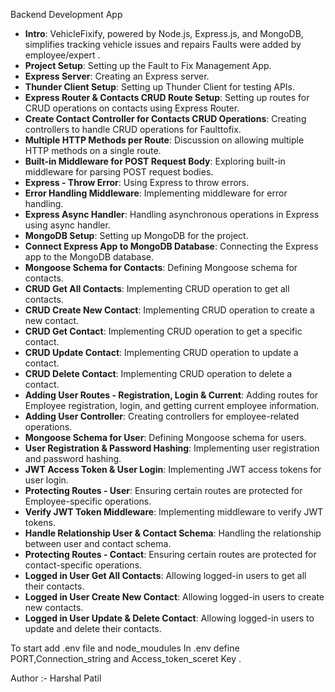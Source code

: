 Backend Development App


- **Intro**: VehicleFixify, powered by Node.js, Express.js, and MongoDB, simplifies tracking vehicle issues and repairs Faults were added by employee/expert . 
- **Project Setup**: Setting up the Fault to Fix  Management App.
- **Express Server**: Creating an Express server.
- **Thunder Client Setup**: Setting up Thunder Client for testing APIs.
- **Express Router & Contacts CRUD Route Setup**: Setting up routes for CRUD operations on contacts using Express Router.
- **Create Contact Controller for Contacts CRUD Operations**: Creating controllers to handle CRUD operations for Faulttofix.
- **Multiple HTTP Methods per Route**: Discussion on allowing multiple HTTP methods on a single route.
- **Built-in Middleware for POST Request Body**: Exploring built-in middleware for parsing POST request bodies.
- **Express - Throw Error**: Using Express to throw errors.
- **Error Handling Middleware**: Implementing middleware for error handling.
- **Express Async Handler**: Handling asynchronous operations in Express using async handler.
- **MongoDB Setup**: Setting up MongoDB for the project.
- **Connect Express App to MongoDB Database**: Connecting the Express app to the MongoDB database.
- **Mongoose Schema for Contacts**: Defining Mongoose schema for contacts.
- **CRUD Get All Contacts**: Implementing CRUD operation to get all contacts.
- **CRUD Create New Contact**: Implementing CRUD operation to create a new contact.
- **CRUD Get Contact**: Implementing CRUD operation to get a specific contact.
- **CRUD Update Contact**: Implementing CRUD operation to update a contact.
- **CRUD Delete Contact**: Implementing CRUD operation to delete a contact.
- **Adding User Routes - Registration, Login & Current**: Adding routes for Employee registration, login, and getting current employee information.
- **Adding User Controller**: Creating controllers for employee-related operations.
- **Mongoose Schema for User**: Defining Mongoose schema for users.
- **User Registration & Password Hashing**: Implementing user registration and password hashing.
- **JWT Access Token & User Login**: Implementing JWT access tokens for user login.
- **Protecting Routes - User**: Ensuring certain routes are protected for Employee-specific operations.
- **Verify JWT Token Middleware**: Implementing middleware to verify JWT tokens.
- **Handle Relationship User & Contact Schema**: Handling the relationship between user and contact schema.
- **Protecting Routes - Contact**: Ensuring certain routes are protected for contact-specific operations.
- **Logged in User Get All Contacts**: Allowing logged-in users to get all their contacts.
- **Logged in User Create New Contact**: Allowing logged-in users to create new contacts.
- **Logged in User Update & Delete Contact**: Allowing logged-in users to update and delete their contacts.



To start 
add .env file and node_moudules
In .env define PORT,Connection_string and Access_token_sceret Key .

Author :- Harshal Patil
